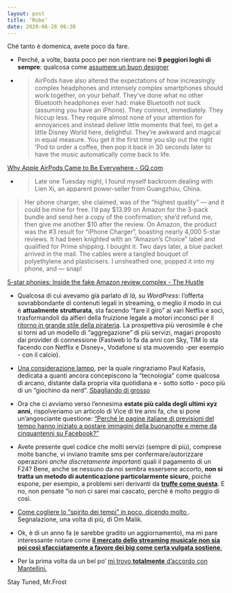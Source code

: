 ```yaml
---
layout: post
title: ‘Robe’
date: 2020-06-28 06:30
---
```


Ché tanto è domenica, avete poco da fare.

- Perché, a volte, basta poco per non rientrare nei **9 peggiori loghi di sempre**: qualcosa come [assumere un buon designer](https://www.behance.net/gallery/95359633/The-worst-logos-ever-Redesigned)

- > AirPods have also altered the expectations of how increasingly complex headphones and intensely complex smartphones should work together, on your behalf. They’ve done what no other Bluetooth headphones ever had: make Bluetooth not suck (assuming you have an iPhone). They connect, immediately. They hiccup less. They require almost none of your attention for annoyances and instead deliver little moments that feel, to get a little Disney World here, delightful. They’re awkward and magical in equal measure. You get it the first time you slip out the right ‘Pod to order a coffee, then pop it back in 30 seconds later to have the music automatically come back to life.

[Why Apple AirPods Came to Be Everywhere - GQ.com](https://www.gq.com/story/apple-airpods-everywhere)

- > Late one Tuesday night, I found myself backroom dealing with Lien Xi, an apparent power-seller from Guangzhou, China.
> Her phone charger, she claimed, was of the “highest quality” — and it could be mine for free. I’d pay $13.99 on Amazon for the 3-pack bundle and send her a copy of the confirmation; she’d refund me, then give me another $10 after the review.
> On Amazon, the product was the #3 result for “iPhone Charger”, boasting nearly 4,000 5-star reviews. It had been knighted with an “Amazon’s Choice” label and qualified for Prime shipping.
> I bought it. Two days later, a blue packet arrived in the mail. The cables were a tangled bouquet of polyethylene and plasticisers. I unsheathed one, popped it into my phone, and — snap!

[5-star phonies: Inside the fake Amazon review complex - The Hustle](https://thehustle.co/amazon-fake-reviews)

- Qualcosa di cui avevamo già parlato *di là, su WordPress*: l’offerta sovrabbondante di contenuti legali in streaming, o meglio il modo in cui è **attualmente strutturata**, sta facendo “fare il giro” ai vari Netflix e soci, trasformandoli da alfieri della fruizione legale a motori inconsci per il [ritorno in grande stile della pirateria](https://www.rivistastudio.com/disney-streaming/). La prospettiva più verosimile è che si torni ad un modello di “aggregazione” di più servizi, magari proposto dai provider di connessione (Fastweb lo fa da anni con Sky, TIM lo sta facendo con Netflix e Disney+, Vodafone si sta muovendo -per esempio - con il calcio).

- [Una considerazione lampo](https://onefoottsunami.com/2019/04/25/the-future-is-weird/), per la quale ringraziamo Paul Kafasis, dedicata a quanti ancora concepiscono la “tecnologia” come qualcosa di arcano, distante dalla propria vita quotidiana e - sotto sotto - poco più di un “giochino da nerd”. [Sbagliando di grosso](https://www.reddit.com/r/apple/comments/bibchi/last_year_i_bought_my_82_year_old_serbian/)

- Ora che ci avviamo verso l’ennesima **estate più calda degli ultimi xyz anni**, rispolveriamo un articolo di Vice di tre anni fa, che si pone un’angosciante questione: [“Perché le pagine italiane di previsioni del tempo hanno iniziato a postare immagini della buonanotte e meme da cinquantenni su Facebook?”](https://www.vice.com/it/article/xwzxx7/meteo-online-servizi-meteo-privati-pagine-facebook)

- Avete presente quel codice che molti servizi (sempre di più), comprese molte banche, vi inviano tramite sms per confermare/autorizzare operazioni *anche discretamente importanti* quali il pagamento di un F24? Bene, anche se nessuno da noi sembra essersene accorto, **non si tratta un metodo di autenticazione particolarmente sicuro**, poiché espone, per esempio, a problemi seri derivanti da **[truffe come questa](https://tonysheng.substack.com/p/sim-swap)**. E no, non pensate “io non ci sarei mai cascato, perché è molto peggio di così.

- [Come cogliere lo “spirito dei tempi” in poco, dicendo molto ](http://www.horizontalpitch.com/2020/06/eavesdrop/). Segnalazione, una volta di più, di Om Malik.

- Ok, è di un anno fa (e sarebbe gradito un aggiornamento), ma mi pare interessante notare come [**il mercato dello streaming musicale non sia poi così sfacciatamente a favore dei big come certa vulgata sostiene**.](https://www.rollingstone.com/pro/features/what-is-happening-to-streamings-superstars-845395/)

- Per la prima volta da un bel po’ [mi trovo **totalmente** d’accordo con Mantellini.](http://www.mantellini.it/2020/06/24/tornate-a-lavorare-si-ma-dove/?utm_source=feedburner&utm_medium=feed&utm_campaign=Feed%3A+mantellini%2Ffeed+%28manteblog%29)

Stay Tuned, Mr.Frost 
